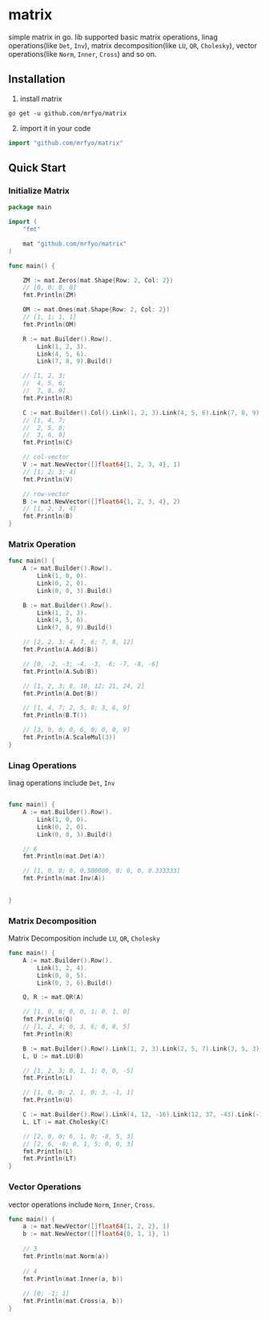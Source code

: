 # matrix
simple matrix in go. lib supported basic matrix operations, linag operations(like `Det`, `Inv`), matrix decomposition(like `LU`, `QR`, `Cholesky`), vector operations(like `Norm`, `Inner`, `Cross`) and so on.

## Installation

1. install matrix
```shell
go get -u github.com/mrfyo/matrix
```

2. import it in your code
```go
import "github.com/mrfyo/matrix"
```

## Quick Start

### Initialize Matrix

```go
package main

import (
	"fmt"

	mat "github.com/mrfyo/matrix"
)

func main() {

	ZM := mat.Zeros(mat.Shape{Row: 2, Col: 2})
	// [0, 0; 0, 0]
	fmt.Println(ZM)

	OM := mat.Ones(mat.Shape{Row: 2, Col: 2})
	// [1, 1; 1, 1]
	fmt.Println(OM)

	R := mat.Builder().Row().
		Link(1, 2, 3).
		Link(4, 5, 6).
		Link(7, 8, 9).Build()

	// [1, 2, 3;
	//	4, 5, 6;
	//	7, 8, 9]
	fmt.Println(R)

	C := mat.Builder().Col().Link(1, 2, 3).Link(4, 5, 6).Link(7, 8, 9).Build()
	// [1, 4, 7;
	//	2, 5, 8;
	//	3, 6, 9]
	fmt.Println(C)

	// col-vector
	V := mat.NewVector([]float64{1, 2, 3, 4}, 1)
	// [1; 2; 3; 4]
	fmt.Println(V)

	// row-vector
	B := mat.NewVector([]float64{1, 2, 3, 4}, 2)
	// [1, 2, 3, 4]
	fmt.Println(B)
}
```

### Matrix Operation

```go
func main() {
	A := mat.Builder().Row().
		Link(1, 0, 0).
		Link(0, 2, 0).
		Link(0, 0, 3).Build()

	B := mat.Builder().Row().
		Link(1, 2, 3).
		Link(4, 5, 6).
		Link(7, 8, 9).Build()

	// [2, 2, 3; 4, 7, 6; 7, 8, 12]
	fmt.Println(A.Add(B))

	// [0, -2, -3; -4, -3, -6; -7, -8, -6]
	fmt.Println(A.Sub(B))

	// [1, 2, 3; 8, 10, 12; 21, 24, 2]
	fmt.Println(A.Dot(B))

	// [1, 4, 7; 2, 5, 8; 3, 6, 9]
	fmt.Println(B.T())

	// [3, 0, 0; 0, 6, 0; 0, 0, 9]
	fmt.Println(A.ScaleMul(3))
}
```

### Linag Operations

linag operations include `Det`, `Inv`

```go

func main() {
	A := mat.Builder().Row().
		Link(1, 0, 0).
		Link(0, 2, 0).
		Link(0, 0, 3).Build()

	// 6
	fmt.Println(mat.Det(A))

	// [1, 0, 0; 0, 0.500000, 0; 0, 0, 0.333333]
	fmt.Println(mat.Inv(A))
	

}

```

### Matrix Decomposition
Matrix Decomposition include `LU`, `QR`, `Cholesky`


```go
func main() {
	A := mat.Builder().Row().
		Link(1, 2, 4).
		Link(0, 0, 5).
		Link(0, 3, 6).Build()

	Q, R := mat.QR(A)

	// [1, 0, 0; 0, 0, 1; 0, 1, 0]
	fmt.Println(Q)
	// [1, 2, 4; 0, 3, 6; 0, 0, 5]
	fmt.Println(R)

	B := mat.Builder().Row().Link(1, 2, 3).Link(2, 5, 7).Link(3, 5, 3).Build()
	L, U := mat.LU(B)

	// [1, 2, 3; 0, 1, 1; 0, 0, -5]
	fmt.Println(L)

	// [1, 0, 0; 2, 1, 0; 3, -1, 1]
	fmt.Println(U)

	C := mat.Builder().Row().Link(4, 12, -16).Link(12, 37, -43).Link(-16, -43, 98).Build()
	L, LT := mat.Cholesky(C)

	// [2, 0, 0; 6, 1, 0; -8, 5, 3]
	// [2, 6, -8; 0, 1, 5; 0, 0, 3]
	fmt.Println(L)
	fmt.Println(LT)
}
```

### Vector Operations

vector operations include `Norm`, `Inner`, `Cross`.

```go
func main() {
	a := mat.NewVector([]float64{1, 2, 2}, 1)
	b := mat.NewVector([]float64{0, 1, 1}, 1)
	
	// 3
	fmt.Println(mat.Norm(a))
	
	// 4
	fmt.Println(mat.Inner(a, b))
	
	// [0; -1; 1]
	fmt.Println(mat.Cross(a, b))
}

```